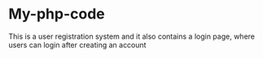 # My-php-code

This is a user registration system and it also contains a login page, where users can login after creating an account
